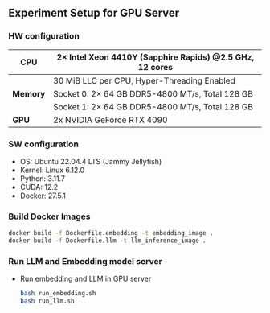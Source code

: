 ## Experiment Setup for GPU Server

### HW configuration

| **CPU** | 2× Intel Xeon 4410Y (Sapphire Rapids) @2.5 GHz, 12 cores |
| --- | --- |
|  | 30 MiB LLC per CPU, Hyper-Threading Enabled |
| **Memory** | Socket 0: 2× 64 GB DDR5-4800 MT/s, Total 128 GB |
|  | Socket 1: 2× 64 GB DDR5-4800 MT/s, Total 128 GB |
| **GPU** | 2x NVIDIA GeForce RTX 4090 |

### SW configuration

- OS: Ubuntu 22.04.4 LTS (Jammy Jellyfish)
- Kernel: Linux 6.12.0
- Python: 3.11.7
- CUDA: 12.2
- Docker: 27.5.1

### Build Docker Images

```bash
docker build -f Dockerfile.embedding -t embedding_image .
docker build -f Dockerfile.llm -t llm_inference_image .
```

### Run LLM and Embedding model server

- Run embedding and LLM in GPU server
    
    ```bash
    bash run_embedding.sh
    bash run_llm.sh
    ```